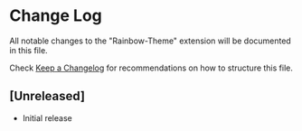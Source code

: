 # Change Log

All notable changes to the "Rainbow-Theme" extension will be documented in this file.

Check [Keep a Changelog](http://keepachangelog.com/) for recommendations on how to structure this file.

## [Unreleased]

- Initial release
